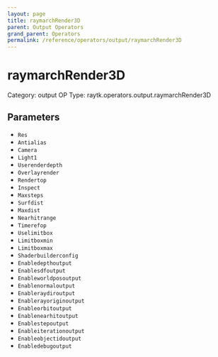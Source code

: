 ```yaml
---
layout: page
title: raymarchRender3D
parent: Output Operators
grand_parent: Operators
permalink: /reference/operators/output/raymarchRender3D
---
```


# raymarchRender3D

Category: output
OP Type: raytk.operators.output.raymarchRender3D



## Parameters

* `Res`
* `Antialias`
* `Camera`
* `Light1`
* `Userenderdepth`
* `Overlayrender`
* `Rendertop`
* `Inspect`
* `Maxsteps`
* `Surfdist`
* `Maxdist`
* `Nearhitrange`
* `Timerefop`
* `Uselimitbox`
* `Limitboxmin`
* `Limitboxmax`
* `Shaderbuilderconfig`
* `Enabledepthoutput`
* `Enablesdfoutput`
* `Enableworldposoutput`
* `Enablenormaloutput`
* `Enableraydiroutput`
* `Enablerayoriginoutput`
* `Enableorbitoutput`
* `Enablenearhitoutput`
* `Enablestepoutput`
* `Enableiterationoutput`
* `Enableobjectidoutput`
* `Enabledebugoutput`